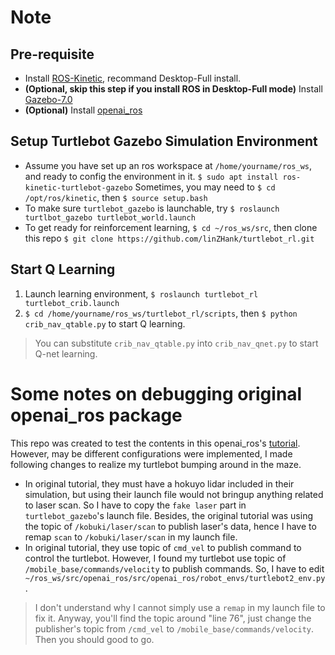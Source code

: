 # Note

## Pre-requisite
- Install [ROS-Kinetic](http://wiki.ros.org/kinetic/Installation/Ubuntu), recommand Desktop-Full install.
- **(Optional, skip this step if you install ROS in Desktop-Full mode)** Install [Gazebo-7.0](http://gazebosim.org/tutorials?tut=install_ubuntu&ver=7.0)
- **(Optional)** Install [openai_ros](https://bitbucket.org/theconstructcore/openai_ros.git) 

## Setup Turtlebot Gazebo Simulation Environment
- Assume you have set up an ros workspace at `/home/yourname/ros_ws`, and ready to config the environment in it. 
`$ sudo apt install ros-kinetic-turtlebot-gazebo`
Sometimes, you may need to `$ cd /opt/ros/kinetic`, then `$ source setup.bash`
- To make sure `turtlebot_gazebo` is launchable, try `$ roslaunch turtlbot_gazebo turtlebot_world.launch`
- To get ready for reinforcement learning, `$ cd ~/ros_ws/src`, then clone this repo `$ git clone https://github.com/linZHank/turtlebot_rl.git`

## Start Q Learning
1. Launch learning environment, `$ roslaunch turtlebot_rl turtlebot_crib.launch` 
2. `$ cd /home/yourname/ros_ws/turtlebot_rl/scripts`, then `$ python crib_nav_qtable.py` to start Q learning.
> You can substitute `crib_nav_qtable.py` into `crib_nav_qnet.py` to start Q-net learning.

# Some notes on debugging original openai\_ros package
This repo was created to test the contents in this openai_ros's [tutorial](http://wiki.ros.org/openai_ros/TurtleBot2%20with%20openai_ros).
However, may be different configurations were implemented, I made following changes to realize my turtlebot bumping around in the maze. <br/>
- In original tutorial, they must have a hokuyo lidar included in their simulation, 
but using their launch file would not bringup anything related to laser scan. 
So I have to copy the `fake laser` part in `turtlebot_gazebo`'s launch file.
Besides, the original tutorial was using the topic of `/kobuki/laser/scan` to publish laser's data,
hence I have to remap `scan` to `/kobuki/laser/scan` in my launch file.
- In original tutorial, they use topic of `cmd_vel` to publish command to control the turtlebot.
However, I found my turtlebot use topic of `/mobile_base/commands/velocity` to publish commands.
So, I have to edit ` ~/ros_ws/src/openai_ros/src/openai_ros/robot_envs/turtlebot2_env.py`.
> I don't understand why I cannot simply use a `remap` in my launch file to fix it.
Anyway, you'll find the topic around "line 76", just change the publisher's topic from `/cmd_vel` to `/mobile_base/commands/velocity`.
Then you should good to go.

